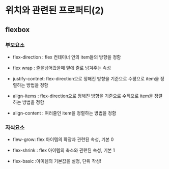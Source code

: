 # 위치와 관련된 프로퍼티(2)

## flexbox

### 부모요소

- flex-direction : flex 컨테이너 안의 item들의 방향을 정함

- flex wrap : 줄을넘어갔을때 밑에 줄로 넘겨주는 속성

- justify-contnet: flex-direction으로 정해진 방향을 기준으로 수평으로 item을 정렬하는 방법을 정함

- align-items : flex-direction으로 정해진 방향을 기준으로 수직으로 item을 정렬하는 방법을 정함

- align-content : 여러줄인 item을 정렬하는 방법을 정함

### 자식요소

- flew-grow: flex 아이템의 확장과 관련된 속성, 기본 0

- flex-shrink : flex 아이템의 축소와 관련된 속성, 기본 1

- flex-basic :아이템의 기본값을 설정, 단위 작성!
